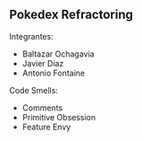 Pokedex Refractoring
-------------------

Integrantes:
* Baltazar Ochagavia
* Javier Diaz
* Antonio Fontaine

Code Smells:
* Comments
* Primitive Obsession
* Feature Envy
